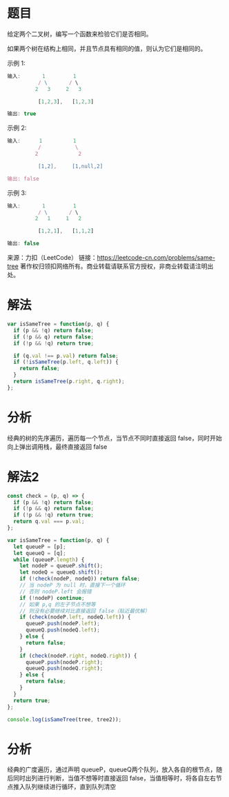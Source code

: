 
# 题目

给定两个二叉树，编写一个函数来检验它们是否相同。

如果两个树在结构上相同，并且节点具有相同的值，则认为它们是相同的。

示例 1:

```javascript
输入:       1         1
          / \       / \
         2   3     2   3

  		  [1,2,3],   [1,2,3]

输出: true
```

示例 2:

```javascript
输入:      1          1
          /           \
         2             2

  		  [1,2],     [1,null,2]

输出: false
```



示例 3:

```javascript
输入:       1         1
          / \       / \
         2   1     1   2

  		  [1,2,1],   [1,1,2]

输出: false
```

来源：力扣（LeetCode）
链接：https://leetcode-cn.com/problems/same-tree
著作权归领扣网络所有。商业转载请联系官方授权，非商业转载请注明出处。

# 解法

```javascript
var isSameTree = function(p, q) {
  if (p && !q) return false;
  if (!p && q) return false;
  if (!p && !q) return true;

  if (q.val !== p.val) return false;
  if (!isSameTree(p.left, q.left)) {
    return false;
  }
  return isSameTree(p.right, q.right);
};
```

# 分析

经典的树的先序遍历，遍历每一个节点，当节点不同时直接返回 false，同时开始向上弹出调用栈，最终直接返回 false





# 解法2

```javascript
const check = (p, q) => {
  if (p && !q) return false;
  if (!p && q) return false;
  if (!p && !q) return true;
  return q.val === p.val;
};

var isSameTree = function(p, q) {
  let queueP = [p];
  let queueQ = [q];
  while (queueP.length) {
    let nodeP = queueP.shift();
    let nodeQ = queueQ.shift();
    if (!check(nodeP, nodeQ)) return false;
    // 当 nodeP 为 null 时，直接下一个循环
    // 否则 nodeP.left 会报错
    if (!nodeP) continue;
    // 如果 p,q 的左子节点不想等
    // 则没有必要继续对比直接返回 false（贴近最优解）
    if (check(nodeP.left, nodeQ.left)) {
      queueP.push(nodeP.left);
      queueQ.push(nodeQ.left);
    } else {
      return false;
    }
    if (check(nodeP.right, nodeQ.right)) {
      queueP.push(nodeP.right);
      queueQ.push(nodeQ.right);
    } else {
      return false;
    }
  }
  return true;
};

console.log(isSameTree(tree, tree2));

```

# 分析

经典的广度遍历，通过声明 queueP，queueQ两个队列，放入各自的根节点，随后同时出列进行判断，当值不想等时直接返回 false，当值相等时，将各自左右节点推入队列继续进行循环，直到队列清空